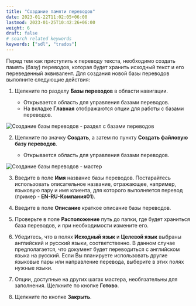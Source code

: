 ```yaml
---
title: "Создание памяти переводов"
date: 2023-01-22T11:02:05+06:00
lastmod: 2023-01-25T10:42:26+06:00
weight: 6
draft: false
# search related keywords
keywords: ["sdl", "trados"]
---
```


Перед тем как приступить к переводу текста, необходимо создать память (базу) переводов, которая будет хранить
исходный текст и его переведенный эквивалент. Для создания новой базы переводов выполните следующие действия:

1. Щелкните по разделу **Базы переводов** в области навигации.

    * Открывается область для управления базами переводов.
    * На вкладке **Главная** отображаются опции для работы с базами переводов.

![Создание базы переводов - раздел c базами переводов](/images/sdl-trados-studio/creating-translation-memory-start.png)

2. Щелкните по значку **Создать**, а затем по пункту **Создать файловую базу переводов**.

     * Открывается область для управления базами переводов.

![Создание базы переводов - мастер](/images/sdl-trados-studio/creating-translation-memory-wizard.png)

3. Введите в поле **Имя** название базы переводов. Постарайтесь использовать описательное название, отражающее, например,
языковую пару и имя клиента, для которого выполняется перевод (пример - **EN-RU-Компания01**).

4. Введите в поле **Описание** краткое описание базы переводов.

5. Проверьте в поле **Расположение** путь до папки, где будет храниться база переводов, и при необходимости измените его.

6.	Убедитесь, что в полях **Исходный язык** и **Целевой язык** выбраны английский и русский языки, соответственно. В данном
случае предполагается, что документ будет переводиться с английском языка на русский. Если Вы планируете использовать
другие языковые пары или направление перевода, выберите в этих полях нужные языки.

7. Опции, доступные на других шагах мастера, необязательны для заполнения. Щелкните по кнопке **Готово**.

8. Щелкните по кнопке **Закрыть**.
